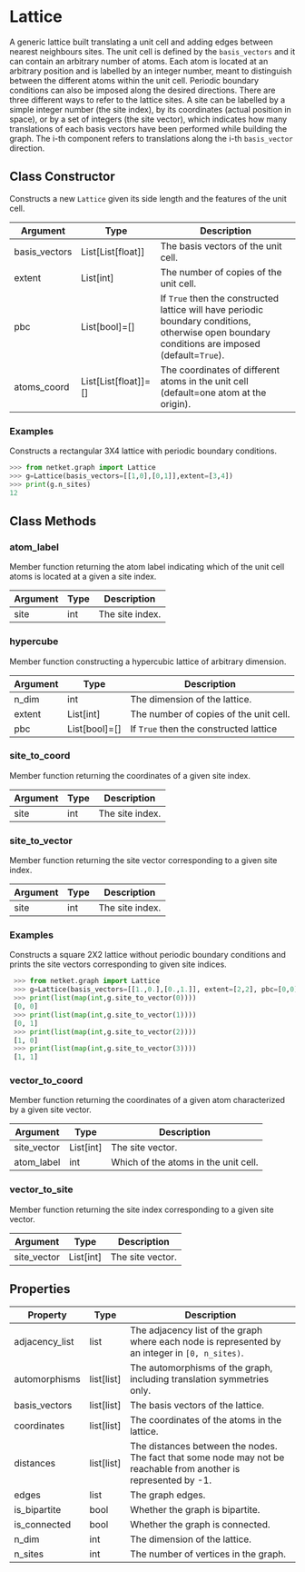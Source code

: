 # Lattice
A generic lattice built translating a unit cell and adding edges between nearest neighbours sites.
 The unit cell is defined by the ``basis_vectors`` and it can contain an arbitrary number of atoms.
 Each atom is located at an arbitrary position and is labelled by an integer number,
 meant to distinguish between the different atoms within the unit cell.
 Periodic boundary conditions can also be imposed along the desired directions.
 There are three different ways to refer to the lattice sites. A site can be labelled
 by a simple integer number (the site index), by its coordinates (actual position in space),
 or by a set of integers (the site vector), which indicates how many
 translations of each basis vectors have been performed while building the
 graph. The i-th component refers to translations along the i-th ``basis_vector`` direction.

## Class Constructor
Constructs a new ``Lattice`` given its side length and the features of the unit cell.

|  Argument   |        Type        |                                                                    Description                                                                    |
|-------------|--------------------|---------------------------------------------------------------------------------------------------------------------------------------------------|
|basis_vectors|List[List[float]]   |The basis vectors of the unit cell.                                                                                                                |
|extent       |List[int]           |The number of copies of the unit cell.                                                                                                             |
|pbc          |List[bool]=[]       |If ``True`` then the constructed lattice will have periodic boundary conditions, otherwise open boundary conditions are imposed (default=``True``).|
|atoms_coord  |List[List[float]]=[]|The coordinates of different atoms in the unit cell (default=one atom at the origin).                                                              |

### Examples
Constructs a rectangular 3X4 lattice with periodic boundary conditions.

```python
>>> from netket.graph import Lattice
>>> g=Lattice(basis_vectors=[[1,0],[0,1]],extent=[3,4])
>>> print(g.n_sites)
12

```



## Class Methods 
### atom_label
Member function returning the atom label indicating which of the unit cell atoms is located at a given a site index.

|Argument|Type|  Description  |
|--------|----|---------------|
|site    |int |The site index.|

### hypercube
Member function constructing a hypercubic lattice of arbitrary
dimension.

|Argument|    Type     |              Description               |
|--------|-------------|----------------------------------------|
|n_dim   |int          |The dimension of the lattice.           |
|extent  |List[int]    |The number of copies of the unit cell.  |
|pbc     |List[bool]=[]|If ``True`` then the constructed lattice|

### site_to_coord
Member function returning the coordinates of a given site index.

|Argument|Type|  Description  |
|--------|----|---------------|
|site    |int |The site index.|

### site_to_vector
Member function returning the site vector corresponding to a given site index.

|Argument|Type|  Description  |
|--------|----|---------------|
|site    |int |The site index.|

### Examples
Constructs a square 2X2 lattice without periodic boundary conditions and prints the site vectors corresponding to given site indices.

```python
 >>> from netket.graph import Lattice
 >>> g=Lattice(basis_vectors=[[1.,0.],[0.,1.]], extent=[2,2], pbc=[0,0])
 >>> print(list(map(int,g.site_to_vector(0))))
 [0, 0]
 >>> print(list(map(int,g.site_to_vector(1))))
 [0, 1]
 >>> print(list(map(int,g.site_to_vector(2))))
 [1, 0]
 >>> print(list(map(int,g.site_to_vector(3))))
 [1, 1]

  ```

### vector_to_coord
Member function returning the coordinates of a given atom characterized by a
given site vector.

| Argument  |  Type   |            Description             |
|-----------|---------|------------------------------------|
|site_vector|List[int]|The site vector.                    |
|atom_label |int      |Which of the atoms in the unit cell.|

### vector_to_site
Member function returning the site index corresponding to a given site vector.

| Argument  |  Type   |  Description   |
|-----------|---------|----------------|
|site_vector|List[int]|The site vector.|

## Properties

|   Property   |      Type       |                                                        Description                                                        |
|--------------|-----------------|---------------------------------------------------------------------------------------------------------------------------|
|adjacency_list|       list      | The adjacency list of the graph where each node is           represented by an integer in `[0, n_sites)`.                 |
|automorphisms |       list[list]| The automorphisms of the graph,           including translation symmetries only.                                          |
|basis_vectors |       list[list]| The basis vectors of the lattice.                                                                                         |
|coordinates   |       list[list]| The coordinates of the atoms in the lattice.                                                                              |
|distances     |       list[list]| The distances between the nodes. The fact that some node           may not be reachable from another is represented by -1.|
|edges         |       list      | The graph edges.                                                                                                          |
|is_bipartite  |       bool      | Whether the graph is bipartite.                                                                                           |
|is_connected  |       bool      | Whether the graph is connected.                                                                                           |
|n_dim         |       int       | The dimension of the lattice.                                                                                             |
|n_sites       |       int       | The number of vertices in the graph.                                                                                      |

